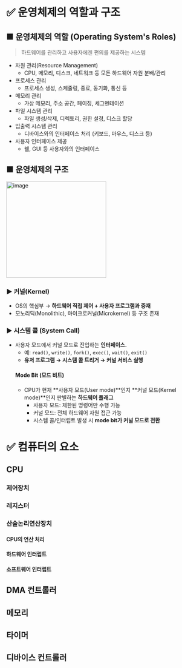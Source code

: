 # ✅ 운영체제의 역할과 구조
## ■ 운영체제의 역할 (Operating System's Roles)
> 하드웨어를 관리하고 사용자에겐 편의를 제공하는 시스템
- 자원 관리(Resource Management)
  - CPU, 메모리, 디스크, 네트워크 등 모든 하드웨어 자원 분배/관리
- 프로세스 관리
  - 프로세스 생성, 스케줄링, 종료, 동기화, 통신 등
- 메모리 관리
  - 가상 메모리, 주소 공간, 페이징, 세그멘테이션
- 파일 시스템 관리
  - 파일 생성/삭제, 디렉토리, 권한 설정, 디스크 할당
- 입출력 시스템 관리
  - 디바이스와의 인터페이스 처리 (키보드, 마우스, 디스크 등)
- 사용자 인터페이스 제공
  - 쉘, GUI 등 사용자와의 인터페이스
## ■ 운영체제의 구조
<img width="264" height="254" alt="image" src="https://github.com/user-attachments/assets/376198da-a749-46a4-b3af-18839073345c" />

### ▶ 커널(Kernel)
- OS의 핵심부 → **하드웨어 직접 제어 + 사용자 프로그램과 중재**
- 모노리딕(Monolithic), 마이크로커널(Microkernel) 등 구조 존재
### ▶ 시스템 콜 (System Call)
- 사용자 모드에서 커널 모드로 진입하는 **인터페이스.**
  - 예: `read()`, `write()`, `fork()`, `exec()`, `wait()`, `exit()`
  - **유저 프로그램 → 시스템 콜 트리거 → 커널 서비스 실행**
  #### Mode Bit (모드 비트)
  - CPU가 현재 **사용자 모드(User mode)**인지 **커널 모드(Kernel mode)**인지 판별하는 **하드웨어 플래그**
    - 사용자 모드: 제한된 명령어만 수행 가능
    - 커널 모드: 전체 하드웨어 자원 접근 가능
    - 시스템 콜/인터럽트 발생 시 **mode bit가 커널 모드로 전환**
# ✅ 컴퓨터의 요소
## CPU
### 제어장치
### 레지스터
### 산술논리연산장치
#### CPU의 연산 처리
#### 하드웨어 인터럽트
#### 소프트웨어 인터럽트
## DMA 컨트롤러
## 메모리
## 타이머
## 디바이스 컨트롤러

